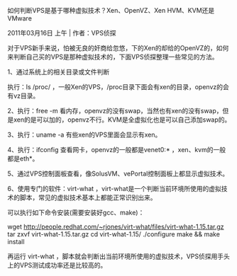 如何判断VPS是基于哪种虚拟技术？Xen、OpenVZ、Xen HVM、KVM还是VMware

2011年03月16日 上午 | 作者：VPS侦探

对于VPS新手来说，怕被无良的奸商给忽悠，下的Xen的却给的OpenVZ的，如何来判断自己买的VPS是那种虚拟技术的，下面VPS侦探整理一些常见的方法。

1、通过系统上的相关目录或文件判断

执行：ls /proc/ ，一般Xen的VPS，/proc目录下面会有xen的目录，openvz的会有vz目录。

2、执行：free -m 看内存，openvz的没有swap，当然也有xen的没有swap，但是xen的是可以加的，openvz不行。KVM是全虚拟化也是可以自己添加swap的。

3、执行：uname -a  有些xen的VPS里面会显示有xen。

4、执行：ifconfig 查看网卡，openvz的一般都是venet0:* ，xen、kvm的一般都是eth*。

5、通过VPS控制面板查看，像SolusVM、vePortal控制面板上都显示虚拟技术。

6、使用专门的软件：virt-what ，virt-what是一个判断当前环境所使用的虚拟技术的脚本，常见的虚拟技术基本上都能正常识别出来。

可以执行如下命令安装(需要安装好gcc、make)：

wget http://people.redhat.com/~rjones/virt-what/files/virt-what-1.15.tar.gz
tar zxvf virt-what-1.15.tar.gz
cd virt-what-1.15/
./configure
make && make install

再运行 virt-what ，脚本就会判断出当前环境所使用的虚拟技术，VPS侦探用手头上的VPS测试成功率还是比较高的。
